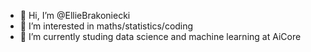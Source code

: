 - 👋 Hi, I’m @EllieBrakoniecki
- 👀 I’m interested in maths/statistics/coding
- 🌱 I’m currently studing data science and machine learning at AiCore


